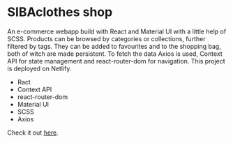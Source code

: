 # SIBAclothes shop

An e-commerce webapp build with React and Material UI with a little help of SCSS. Products can be browsed by categories or collections, further filtered by tags. They can be added to favourites and to the shopping bag, both of witch are made persistent. To fetch the data Axios is used, Context API for state management and react-router-dom for navigation. This project is deployed on Netlify.

- Ract
- Context API
- react-router-dom
- Material UI
- SCSS
- Axios

Check it out [here](https://siba-shop.netlify.app/).

